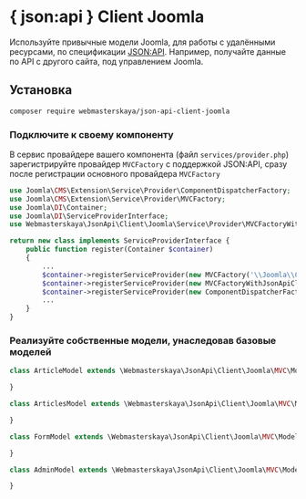 # { json:api } Client Joomla

Используйте привычные модели Joomla, для работы с удалёнными ресурсами, по спецификации [JSON:API](http://jsonapi.org/).
Например, получайте данные по API с другого сайта, под управлением Joomla.

## Установка

``` bash
composer require webmasterskaya/json-api-client-joomla
```

### Подключите к своему компоненту

В сервис провайдере вашего компонента (файл `services/provider.php`) зарегистрируйте провайдер `MVCFactory` с поддержкой
JSON:API, сразу после регистрации основного провайдера `MVCFactory`

```php
use Joomla\CMS\Extension\Service\Provider\ComponentDispatcherFactory;
use Joomla\CMS\Extension\Service\Provider\MVCFactory;
use Joomla\DI\Container;
use Joomla\DI\ServiceProviderInterface;
use Webmasterskaya\JsonApi\Client\Joomla\Service\Provider\MVCFactoryWithJsonApiClient;

return new class implements ServiceProviderInterface {
    public function register(Container $container)
	{
        ...
        $container->registerServiceProvider(new MVCFactory('\\Joomla\\Component\\YourComponentName'));
        $container->registerServiceProvider(new MVCFactoryWithJsonApiClient());
        $container->registerServiceProvider(new ComponentDispatcherFactory('\\Joomla\\Component\\YourComponentName'));
        ...
    }
}
```

### Реализуйте собственные модели, унаследовав базовые моделей

```php
class ArticleModel extends \Webmasterskaya\JsonApi\Client\Joomla\MVC\Model\ItemJsonApiModel {

}
```

```php
class ArticlesModel extends \Webmasterskaya\JsonApi\Client\Joomla\MVC\Model\ListJsonApiModel {

}
```

```php
class FormModel extends \Webmasterskaya\JsonApi\Client\Joomla\MVC\Model\FormJsonApiModel {

}
```

```php
class AdminModel extends \Webmasterskaya\JsonApi\Client\Joomla\MVC\Model\AdminJsonApiModel {

}
```